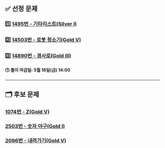 ## ✅ 선정 문제


### 1️⃣ [1495번 - 기타리스트(Silver I)](https://www.acmicpc.net/problem/1495)

### 2️⃣ [14503번 - 로봇 청소기(Gold V)](https://www.acmicpc.net/problem/14503)

### 3️⃣ [14890번 - 경사로(Gold III)](https://www.acmicpc.net/problem/14890)

#### 🕒 풀이 마감일: 5월 16일(금) 14:00

---

## 🗂️ 후보 문제

### [1074번 - Z(Gold V)](https://www.acmicpc.net/problem/1074)

### [2503번 - 숫자 야구(Gold I)](https://www.acmicpc.net/problem/2503)

### [2096번 - 내려가기(Gold V)](https://www.acmicpc.net/problem/2096)
